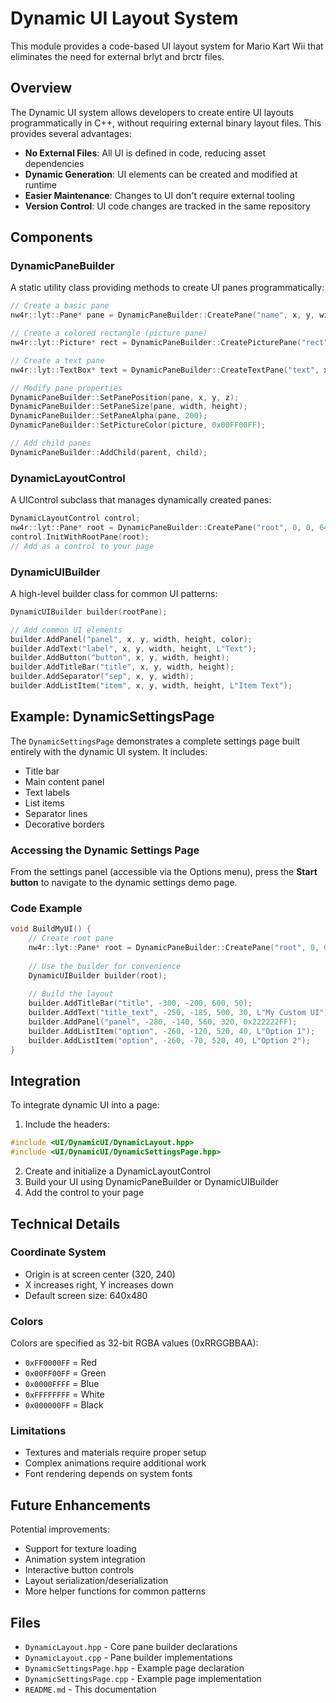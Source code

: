 # Dynamic UI Layout System

This module provides a code-based UI layout system for Mario Kart Wii that eliminates the need for external brlyt and brctr files.

## Overview

The Dynamic UI system allows developers to create entire UI layouts programmatically in C++, without requiring external binary layout files. This provides several advantages:

- **No External Files**: All UI is defined in code, reducing asset dependencies
- **Dynamic Generation**: UI elements can be created and modified at runtime
- **Easier Maintenance**: Changes to UI don't require external tooling
- **Version Control**: UI code changes are tracked in the same repository

## Components

### DynamicPaneBuilder
A static utility class providing methods to create UI panes programmatically:

```cpp
// Create a basic pane
nw4r::lyt::Pane* pane = DynamicPaneBuilder::CreatePane("name", x, y, width, height);

// Create a colored rectangle (picture pane)
nw4r::lyt::Picture* rect = DynamicPaneBuilder::CreatePicturePane("rect", x, y, width, height, 0xFF0000FF);

// Create a text pane
nw4r::lyt::TextBox* text = DynamicPaneBuilder::CreateTextPane("text", x, y, width, height, L"Hello!");

// Modify pane properties
DynamicPaneBuilder::SetPanePosition(pane, x, y, z);
DynamicPaneBuilder::SetPaneSize(pane, width, height);
DynamicPaneBuilder::SetPaneAlpha(pane, 200);
DynamicPaneBuilder::SetPictureColor(picture, 0x00FF00FF);

// Add child panes
DynamicPaneBuilder::AddChild(parent, child);
```

### DynamicLayoutControl
A UIControl subclass that manages dynamically created panes:

```cpp
DynamicLayoutControl control;
nw4r::lyt::Pane* root = DynamicPaneBuilder::CreatePane("root", 0, 0, 640, 480);
control.InitWithRootPane(root);
// Add as a control to your page
```

### DynamicUIBuilder
A high-level builder class for common UI patterns:

```cpp
DynamicUIBuilder builder(rootPane);

// Add common UI elements
builder.AddPanel("panel", x, y, width, height, color);
builder.AddText("label", x, y, width, height, L"Text");
builder.AddButton("button", x, y, width, height);
builder.AddTitleBar("title", x, y, width, height);
builder.AddSeparator("sep", x, y, width);
builder.AddListItem("item", x, y, width, height, L"Item Text");
```

## Example: DynamicSettingsPage

The `DynamicSettingsPage` demonstrates a complete settings page built entirely with the dynamic UI system. It includes:

- Title bar
- Main content panel
- Text labels
- List items
- Separator lines
- Decorative borders

### Accessing the Dynamic Settings Page

From the settings panel (accessible via the Options menu), press the **Start button** to navigate to the dynamic settings demo page.

### Code Example

```cpp
void BuildMyUI() {
    // Create root pane
    nw4r::lyt::Pane* root = DynamicPaneBuilder::CreatePane("root", 0, 0, 640, 480);
    
    // Use the builder for convenience
    DynamicUIBuilder builder(root);
    
    // Build the layout
    builder.AddTitleBar("title", -300, -200, 600, 50);
    builder.AddText("title_text", -250, -185, 500, 30, L"My Custom UI");
    builder.AddPanel("panel", -280, -140, 560, 320, 0x222222FF);
    builder.AddListItem("option", -260, -120, 520, 40, L"Option 1");
    builder.AddListItem("option", -260, -70, 520, 40, L"Option 2");
}
```

## Integration

To integrate dynamic UI into a page:

1. Include the headers:
```cpp
#include <UI/DynamicUI/DynamicLayout.hpp>
#include <UI/DynamicUI/DynamicSettingsPage.hpp>
```

2. Create and initialize a DynamicLayoutControl
3. Build your UI using DynamicPaneBuilder or DynamicUIBuilder
4. Add the control to your page

## Technical Details

### Coordinate System
- Origin is at screen center (320, 240)
- X increases right, Y increases down
- Default screen size: 640x480

### Colors
Colors are specified as 32-bit RGBA values (0xRRGGBBAA):
- `0xFF0000FF` = Red
- `0x00FF00FF` = Green
- `0x0000FFFF` = Blue
- `0xFFFFFFFF` = White
- `0x000000FF` = Black

### Limitations
- Textures and materials require proper setup
- Complex animations require additional work
- Font rendering depends on system fonts

## Future Enhancements

Potential improvements:
- Support for texture loading
- Animation system integration
- Interactive button controls
- Layout serialization/deserialization
- More helper functions for common patterns

## Files

- `DynamicLayout.hpp` - Core pane builder declarations
- `DynamicLayout.cpp` - Pane builder implementations
- `DynamicSettingsPage.hpp` - Example page declaration
- `DynamicSettingsPage.cpp` - Example page implementation
- `README.md` - This documentation
